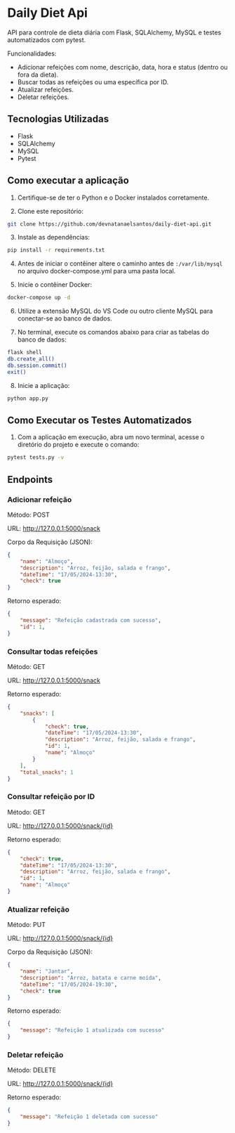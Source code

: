# Daily Diet Api

API para controle de dieta diária com Flask, SQLAlchemy, MySQL e testes automatizados com pytest.

Funcionalidades:

- Adicionar refeições com nome, descrição, data, hora e status (dentro ou fora da dieta).
- Buscar todas as refeições ou uma específica por ID.
- Atualizar refeições.
- Deletar refeições.

 ## Tecnologias Utilizadas
- Flask
- SQLAlchemy
- MySQL
- Pytest

 ## Como executar a aplicação
1. Certifique-se de ter o Python e o Docker instalados corretamente.

2. Clone este repositório:
````bash
git clone https://github.com/devnatanaelsantos/daily-diet-api.git
````

3. Instale as dependências:
````bash
pip install -r requirements.txt
````

4. Antes de iniciar o contêiner altere o caminho antes de `:/var/lib/mysql` no arquivo docker-compose.yml para uma pasta local.

5. Inicie o contêiner Docker:
````bash
docker-compose up -d
````

6. Utilize a extensão MySQL do VS Code ou outro cliente MySQL para conectar-se ao banco de dados.

7. No terminal, execute os comandos abaixo para criar as tabelas do banco de dados:
````bash
flask shell
db.create_all()
db.session.commit()
exit()
````

8. Inicie a aplicação:
````bash
python app.py
````

## Como Executar os Testes Automatizados
1. Com a aplicação em execução, abra um novo terminal, acesse o diretório do projeto e execute o comando:
```bash
pytest tests.py -v
```

## Endpoints
### Adicionar refeição
Método: POST

URL: http://127.0.0.1:5000/snack

Corpo da Requisição (JSON):

````json
{
    "name": "Almoço",
    "description": "Arroz, feijão, salada e frango",
    "dateTime": "17/05/2024-13:30",
    "check": true
}
````

Retorno esperado:
````json
{
    "message": "Refeição cadastrada com sucesso",
    "id": 1,
}
````

### Consultar todas refeições
Método: GET

URL: http://127.0.0.1:5000/snack

Retorno esperado:
````json
{
    "snacks": [
        {
            "check": true,
            "dateTime": "17/05/2024-13:30",
            "description": "Arroz, feijão, salada e frango",
            "id": 1,
            "name": "Almoço"
        }
    ],
    "total_snacks": 1
}
````

### Consultar refeição por ID
Método: GET

URL: http://127.0.0.1:5000/snack/{id}

Retorno esperado:
````json
{
    "check": true,
    "dateTime": "17/05/2024-13:30",
    "description": "Arroz, feijão, salada e frango",
    "id": 1,
    "name": "Almoço"
}
````

### Atualizar refeição
Método: PUT

URL: http://127.0.0.1:5000/snack/{id}

Corpo da Requisição (JSON):
````json
{
    "name": "Jantar",
    "description": "Arroz, batata e carne moída",
    "dateTime": "17/05/2024-19:30",
    "check": true
}
````

Retorno esperado:
````json
{
    "message": "Refeição 1 atualizada com sucesso"
}
````

### Deletar refeição
Método: DELETE

URL: http://127.0.0.1:5000/snack/{id}

Retorno esperado:
````json
{
    "message": "Refeição 1 deletada com sucesso"
}
````





